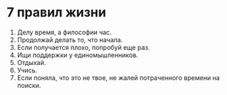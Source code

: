 # 7 правил жизни

1. Делу время, а философии чаc.
2. Продолжай делать то, что начала.
3. Если получается плохо, попробуй еще раз.
4. Ищи поддержки у единомышленников.
5. Отдыхай.
6. Учись.
7. Если поняла, что это не твое, не жалей потраченного времени на поиски.

